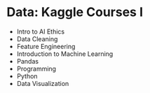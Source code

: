 # Data: Kaggle Courses I

- Intro to AI Ethics
- Data Cleaning
- Feature Engineering
- Introduction to Machine Learning
- Pandas
- Programming
- Python
- Data Visualization